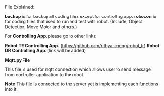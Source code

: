 File Explained:

**backup** is for backup all coding files except for controlling app.
**robocon** is for coding files that used to run and test with robot. (Include, Object Detection, Move Motor and others.)

For **Controlling App.** please go to other links:

**Robot TR Controlling App.** (https://github.com/rithya-cheng/robot_tr)
**Robot DR Controlling App.** (link will be added)

**Mqtt.py File**

This file is used for mqtt connection which allows user to send message from controller application to the robot.

**Note**
This file is connected to the server yet is implementing each functions into it.
